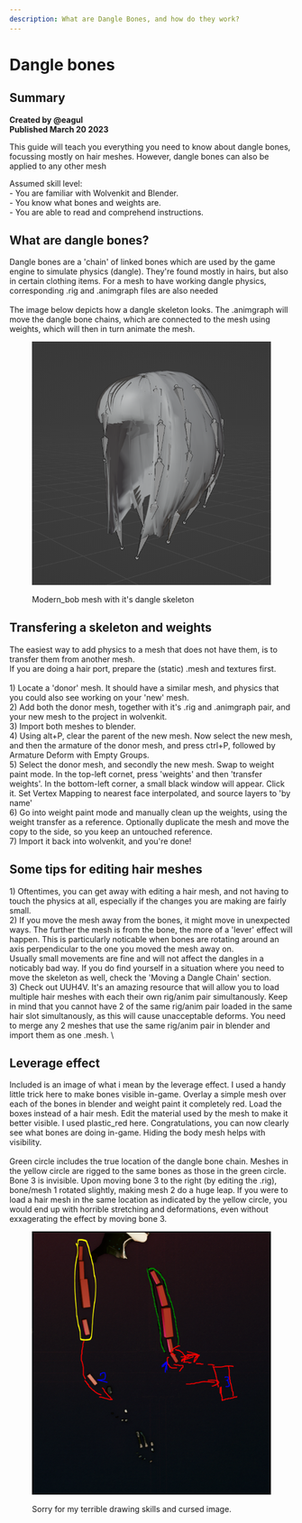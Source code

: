 ```yaml
---
description: What are Dangle Bones, and how do they work?
---
```


# Dangle bones

## Summary <a href="#summary" id="summary"></a>

**Created by @eagul**\
**Published March 20 2023**

This guide will teach you everything you need to know about dangle bones, focussing mostly on hair meshes. However, dangle bones can also be applied to any other mesh

Assumed skill level: \
\- You are familiar with Wolvenkit and Blender.\
\- You know what bones and weights are.\
\- You are able to read and comprehend instructions.

## What are dangle bones?

Dangle bones are a 'chain' of linked bones which are used by the game engine to simulate physics (dangle). They're found mostly in hairs, but also in certain clothing items. For a mesh to have working dangle physics, corresponding .rig and .animgraph files are also needed\
\
The image below depicts how a dangle skeleton looks. The .animgraph will move the dangle bone chains, which are connected to the mesh using weights, which will then in turn animate the mesh.&#x20;

<figure><img src="../../../../.gitbook/assets/image (131).png" alt=""><figcaption><p>Modern_bob mesh with it's dangle skeleton</p></figcaption></figure>

## Transfering a skeleton and weights

The easiest way to add physics to a mesh that does not have them, is to transfer them from another mesh.\
If you are doing a hair port, prepare the (static) .mesh and textures first.\
\
1\) Locate a 'donor' mesh. It should have a similar mesh, and physics that you could also see working on your 'new' mesh.\
2\) Add both the donor mesh, together with it's .rig and .animgraph pair, and your new mesh to the project in wolvenkit.\
3\) Import both meshes to blender. \
4\) Using alt+P, clear the parent of the new mesh. Now select the new mesh, and then the armature of the donor mesh, and press ctrl+P, followed by Armature Deform with Empty Groups.\
5\) Select the donor mesh, and secondly the new mesh. Swap to weight paint mode. In the top-left cornet, press 'weights' and then 'transfer weights'. In the bottom-left corner, a small black window will appear. Click it. Set Vertex Mapping to nearest face interpolated, and source layers to 'by name'\
6\) Go into weight paint mode and manually clean up the weights, using the weight transfer as a reference. Optionally duplicate the mesh and move the copy to the side, so you keep an untouched reference.\
7\) Import it back into wolvenkit, and you're done!

## Some tips for editing hair meshes

1\) Oftentimes, you can get away with editing a hair mesh, and not having to touch the physics at all, especially if the changes you are making are fairly small.\
2\) If you move the mesh away from the bones, it might move in unexpected ways. The further the mesh is from the bone, the more of a 'lever' effect will happen. This is particularly noticable when bones are rotating around an axis perpendicular to the one you moved the mesh away on.\
Usually small movements are fine and will not affect the dangles in a noticably bad way. If you do find yourself in a situation where you need to move the skeleton as well, check the 'Moving a Dangle Chain' section.\
3\) Check out UUH4V. It's an amazing resource that will allow you to load multiple hair meshes with each their own rig/anim pair simultanously. Keep in mind that you cannot have 2 of the same rig/anim pair loaded in the same hair slot simultanously, as this will cause unacceptable deforms. You need to merge any 2 meshes that use the same rig/anim pair in blender and import them as one .mesh. \


## Leverage effect

Included is an image of what i mean by the leverage effect. I used a handy little trick here to make bones visible in-game. Overlay a simple mesh over each of the bones in blender and weight paint it completely red. Load the boxes instead of a hair mesh. Edit the material used by the mesh to make it better visible. I used plastic\_red here. Congratulations, you can now clearly see what bones are doing in-game. Hiding the body mesh helps with visibility.\
\
Green circle includes the true location of the dangle bone chain. Meshes in the yellow circle are rigged to the same bones as those in the green circle. Bone 3 is invisible. Upon moving bone 3 to the right (by editing the .rig), bone/mesh 1 rotated slightly, making mesh 2 do a huge leap. If you were to load a hair mesh in the same location as indicated by the yellow circle, you would end up with horrible stretching and deformations, even without exxagerating the effect by moving bone 3.

<figure><img src="../../../../.gitbook/assets/image (200).png" alt=""><figcaption><p>Sorry for my terrible drawing skills and cursed image.</p></figcaption></figure>
